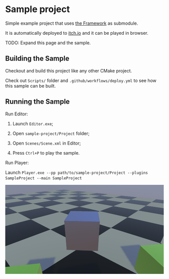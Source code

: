# Sample project

Simple example project that uses [the Framework](https://github.com/rbfx/rbfx) as submodule.

It is automatically deployed to [itch.io](https://eugeneko.itch.io/sample-project) and it can be played in browser.

TODO: Expand this page and the sample.

## Building the Sample

Checkout and build this project like any other CMake project.

Check out `Scripts/` folder and `.github/workflows/deploy.yml` to see how this sample can be built.

## Running the Sample

Run Editor:

1) Launch `Editor.exe`;

2) Open `sample-project/Project` folder;

3) Open `Scenes/Scene.xml` in Editor;

4) Press `Ctrl+P` to play the sample.

Run Player:

Launch `Player.exe --pp path/to/sample-project/Project --plugins SampleProject --main SampleProject`

![](/screenshot.png)

